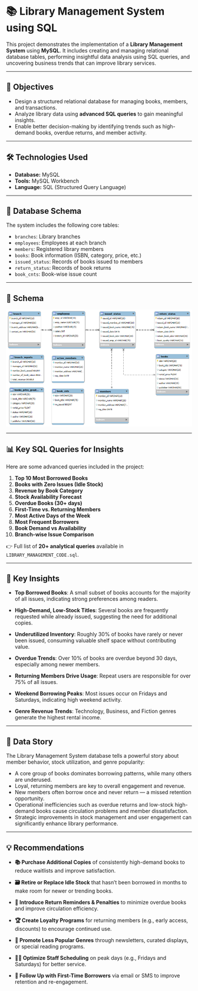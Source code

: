 # 📚 Library Management System using SQL

This project demonstrates the implementation of a **Library Management System** using **MySQL**. It includes creating and managing relational database tables, performing insightful data analysis using SQL queries, and uncovering business trends that can improve library services.

---

## 🎯 Objectives

- Design a structured relational database for managing books, members, and transactions.
- Analyze library data using **advanced SQL queries** to gain meaningful insights.
- Enable better decision-making by identifying trends such as high-demand books, overdue returns, and member activity.

---

## 🛠️ Technologies Used

- **Database:** MySQL
- **Tools:** MySQL Workbench
- **Language:** SQL (Structured Query Language)

---

## 🧱 Database Schema

The system includes the following core tables:

- `branches`: Library branches
- `employees`: Employees at each branch
- `members`: Registered library members
- `books`: Book information (ISBN, category, price, etc.)
- `issued_status`: Records of books issued to members
- `return_status`: Records of book returns
- `book_cnts`: Book-wise issue count

---
## 🧩 Schema
![Music Store Schema](LIBRARY_MANAGEMENT_SCHEMA.png)

---

## 📊 Key SQL Queries for Insights

Here are some advanced queries included in the project:

1. **Top 10 Most Borrowed Books**
2. **Books with Zero Issues (Idle Stock)**
3. **Revenue by Book Category**
4. **Stock Availability Forecast**
5. **Overdue Books (30+ days)**
6. **First-Time vs. Returning Members**
7. **Most Active Days of the Week**
8. **Most Frequent Borrowers**
9. **Book Demand vs Availability**
10. **Branch-wise Issue Comparison**

👉 Full list of **20+ analytical queries** available in `LIBRARY_MANAGEMENT_CODE.sql`.

---
## 📌 Key Insights

- **Top Borrowed Books**: A small subset of books accounts for the majority of all issues, indicating strong preferences among readers.
  
- **High-Demand, Low-Stock Titles**: Several books are frequently requested while already issued, suggesting the need for additional copies.

- **Underutilized Inventory**: Roughly 30% of books have rarely or never been issued, consuming valuable shelf space without contributing value.

- **Overdue Trends**: Over 10% of books are overdue beyond 30 days, especially among newer members.

- **Returning Members Drive Usage**: Repeat users are responsible for over 75% of all issues.

- **Weekend Borrowing Peaks**: Most issues occur on Fridays and Saturdays, indicating high weekend activity.

- **Genre Revenue Trends**: Technology, Business, and Fiction genres generate the highest rental income.

---

## 📖 Data Story

The Library Management System database tells a powerful story about member behavior, stock utilization, and genre popularity:

- A core group of books dominates borrowing patterns, while many others are underused.
- Loyal, returning members are key to overall engagement and revenue.
- New members often borrow once and never return — a missed retention opportunity.
- Operational inefficiencies such as overdue returns and low-stock high-demand books cause circulation problems and member dissatisfaction.
- Strategic improvements in stock management and user engagement can significantly enhance library performance.

---

## 💡 Recommendations

- **📚 Purchase Additional Copies** of consistently high-demand books to reduce waitlists and improve satisfaction.

- **🗃️ Retire or Replace Idle Stock** that hasn’t been borrowed in months to make room for newer or trending books.

- **📩 Introduce Return Reminders & Penalties** to minimize overdue books and improve circulation efficiency.

- **🏆 Create Loyalty Programs** for returning members (e.g., early access, discounts) to encourage continued use.

- **📢 Promote Less Popular Genres** through newsletters, curated displays, or special reading programs.

- **🧑‍💼 Optimize Staff Scheduling** on peak days (e.g., Fridays and Saturdays) for better service.

- **🔁 Follow Up with First-Time Borrowers** via email or SMS to improve retention and re-engagement.

